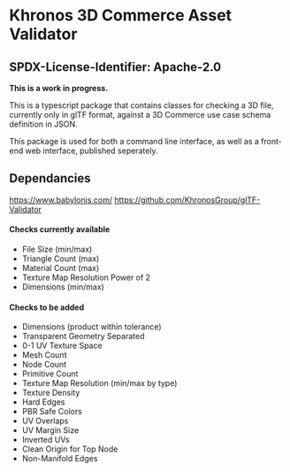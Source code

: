 # Khronos 3D Commerce Asset Validator

## SPDX-License-Identifier: Apache-2.0

**This is a work in progress.**

This is a typescript package that contains classes for checking a 3D file, currently only in glTF format, against a 3D Commerce use case schema definition in JSON.

This package is used for both a command line interface, as well as a front-end web interface, published seperately.

## Dependancies
https://www.babylonjs.com/
https://github.com/KhronosGroup/glTF-Validator

#### Checks currently available
* File Size (min/max)
* Triangle Count (max)
* Material Count (max)
* Texture Map Resolution Power of 2
* Dimensions (min/max)

#### Checks to be added
* Dimensions (product within tolerance)
* Transparent Geometry Separated
* 0-1 UV Texture Space
* Mesh Count
* Node Count
* Primitive Count
* Texture Map Resolution (min/max by type)
* Texture Density
* Hard Edges
* PBR Safe Colors
* UV Overlaps
* UV Margin Size
* Inverted UVs
* Clean Origin for Top Node
* Non-Manifold Edges
